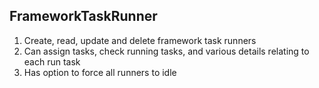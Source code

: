 ## FrameworkTaskRunner


1. Create, read, update and delete framework task runners
2. Can assign tasks, check running tasks, and various details relating to each run task
3. Has option to force all runners to idle